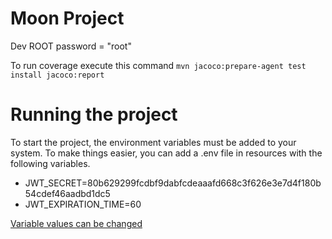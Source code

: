 # Moon Project

Dev ROOT password = "root"

To run coverage execute this command ```mvn jacoco:prepare-agent test install jacoco:report```

# Running the project
To start the project, the environment variables must be added to your system. To make things easier, you can add a .env file in resources with the following variables.
- JWT_SECRET=80b629299fcdbf9dabfcdeaaafd668c3f626e3e7d4f180b54cdef46aadbd1dc5
- JWT_EXPIRATION_TIME=60

<u>Variable values can be changed</u>
